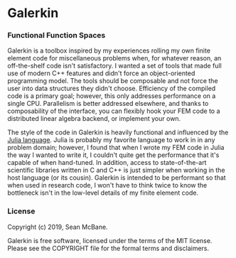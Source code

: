 Galerkin
========
### Functional Function Spaces

Galerkin is a toolbox inspired by my experiences rolling my own finite element
code for miscellaneous problems when, for whatever reason, an off-the-shelf code
isn't satisfactory. I wanted a set of tools that made full use of modern C++
features and didn't force an object-oriented programming model. The tools should
be composable and not force the user into data structures they didn't choose.
Efficiency of the compiled code is a primary goal; however, this only addresses
performance on a single CPU. Parallelism is better addressed elsewhere, and
thanks to composability of the interface, you can flexibly hook your FEM code to
a distributed linear algebra backend, or implement your own.

The style of the code in Galerkin is heavily functional and influenced by the
[Julia language](https://julialang.org). Julia is probably my favorite language
to work in in any problem domain; however, I found that when I wrote my FEM code
in Julia the way I wanted to write it, I couldn't quite get the performance that
it's capable of when hand-tuned. In addition, access to state-of-the-art
scientific libraries written in C and C++ is just simpler when working in the
host language (or its cousin). Galerkin is intended to be performant so that when
used in research code, I won't have to think twice to know the bottleneck isn't
in the low-level details of my finite element code.

### License
Copyright (c) 2019, Sean McBane.

Galerkin is free software, licensed under the terms of the MIT license. Please
see the COPYRIGHT file for the formal terms and disclaimers.